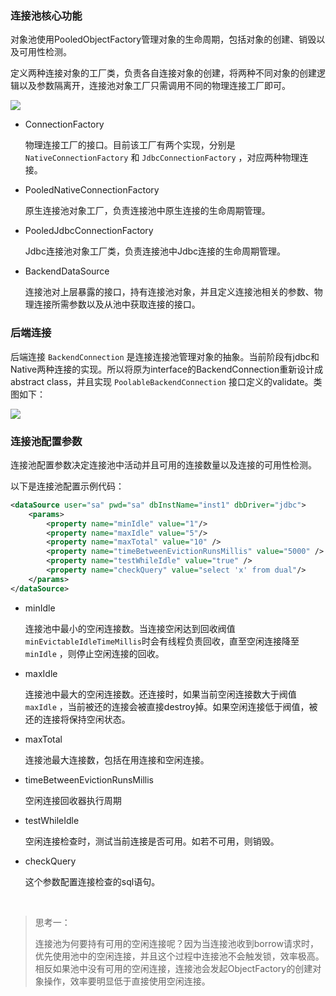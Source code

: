 ### 连接池核心功能

对象池使用PooledObjectFactory管理对象的生命周期，包括对象的创建、销毁以及可用性检测。

定义两种连接对象的工厂类，负责各自连接对象的创建，将两种不同对象的创建逻辑以及参数隔离开，连接池对象工厂只需调用不同的物理连接工厂即可。

![](http://ww3.sinaimg.cn/large/006tNbRwgw1fap80akf9sj31hy0xydpp.jpg)

- ConnectionFactory

  物理连接工厂的接口。目前该工厂有两个实现，分别是 `NativeConnectionFactory` 和 `JdbcConnectionFactory` ，对应两种物理连接。

- PooledNativeConnectionFactory 

  原生连接池对象工厂，负责连接池中原生连接的生命周期管理。

- PooledJdbcConnectionFactory

  Jdbc连接池对象工厂类，负责连接池中Jdbc连接的生命周期管理。

- BackendDataSource

  连接池对上层暴露的接口，持有连接池对象，并且定义连接池相关的参数、物理连接所需参数以及从池中获取连接的接口。

### 后端连接

后端连接 `BackendConnection` 是连接连接池管理对象的抽象。当前阶段有jdbc和Native两种连接的实现。所以将原为interface的BackendConnection重新设计成abstract class，并且实现 `PoolableBackendConnection` 接口定义的validate。类图如下：

![](http://ww2.sinaimg.cn/large/006tNbRwgw1fap7m25gruj31940gytb8.jpg)

### 连接池配置参数

连接池配置参数决定连接池中活动并且可用的连接数量以及连接的可用性检测。

以下是连接池配置示例代码：

```xml
<dataSource user="sa" pwd="sa" dbInstName="inst1" dbDriver="jdbc">
    <params>
        <property name="minIdle" value="1"/>
        <property name="maxIdle" value="5"/>
        <property name="maxTotal" value="10" />
        <property name="timeBetweenEvictionRunsMillis" value="5000" />
        <property name="testWhileIdle" value="true" />
        <property name="checkQuery" value="select 'x' from dual"/>
    </params>
</dataSource>
```

- minIdle 

  连接池中最小的空闲连接数。当连接空闲达到回收阀值`minEvictableIdleTimeMillis`时会有线程负责回收，直至空闲连接降至 `minIdle` ，则停止空闲连接的回收。

- maxIdle

  连接池中最大的空闲连接数。还连接时，如果当前空闲连接数大于阀值 `maxIdle` ，当前被还的连接会被直接destroy掉。如果空闲连接低于阀值，被还的连接将保持空闲状态。

- maxTotal

  连接池最大连接数，包括在用连接和空闲连接。

- timeBetweenEvictionRunsMillis

  空闲连接回收器执行周期

- testWhileIdle

  空闲连接检查时，测试当前连接是否可用。如若不可用，则销毁。

- checkQuery

  这个参数配置连接检查的sql语句。

  ​


> 思考一：
>
> 连接池为何要持有可用的空闲连接呢？因为当连接池收到borrow请求时，优先使用池中的空闲连接，并且这个过程中连接池不会触发锁，效率极高。相反如果池中没有可用的空闲连接，连接池会发起ObjectFactory的创建对象操作，效率要明显低于直接使用空闲连接。




